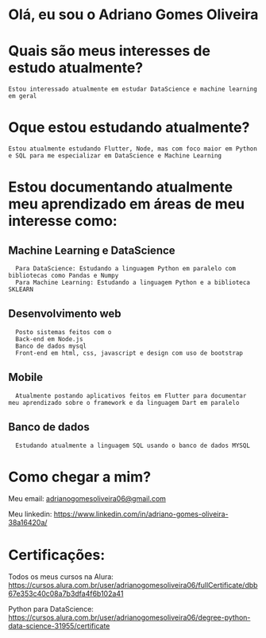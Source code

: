 # Olá, eu sou o Adriano Gomes Oliveira
  # Quais são meus interesses de estudo atualmente?
    Estou interessado atualmente em estudar DataScience e machine learning em geral
  # Oque estou estudando atualmente?
    Estou atualmente estudando Flutter, Node, mas com foco maior em Python e SQL para me especializar em DataScience e Machine Learning
  # Estou documentando atualmente meu aprendizado em áreas de meu interesse como:
   ## Machine Learning e DataScience
      Para DataScience: Estudando a linguagem Python em paralelo com bibliotecas como Pandas e Numpy
      Para Machine Learning: Estudando a linguagem Python e a biblioteca SKLEARN
   ## Desenvolvimento web
      Posto sistemas feitos com o
      Back-end em Node.js
      Banco de dados mysql
      Front-end em html, css, javascript e design com uso de bootstrap
   ## Mobile
      Atualmente postando aplicativos feitos em Flutter para documentar meu aprendizado sobre o framework e da linguagem Dart em paralelo
   ## Banco de dados
      Estudando atualmente a linguagem SQL usando o banco de dados MYSQL
      
  # Como chegar a mim?
   Meu email: adrianogomesoliveira06@gmail.com

   Meu linkedin: https://www.linkedin.com/in/adriano-gomes-oliveira-38a16420a/

  # Certificações:  
   Todos os meus cursos na Alura: https://cursos.alura.com.br/user/adrianogomesoliveira06/fullCertificate/dbb67e353c40c08a7b3dfa4f6b102a41
  
   Python para DataScience: https://cursos.alura.com.br/user/adrianogomesoliveira06/degree-python-data-science-31955/certificate
   
      

<!---
adriano06-tech/adriano06-tech is a ✨ special ✨ repository because its `README.md` (this file) appears on your GitHub profile.
You can click the Preview link to take a look at your changes.
--->

